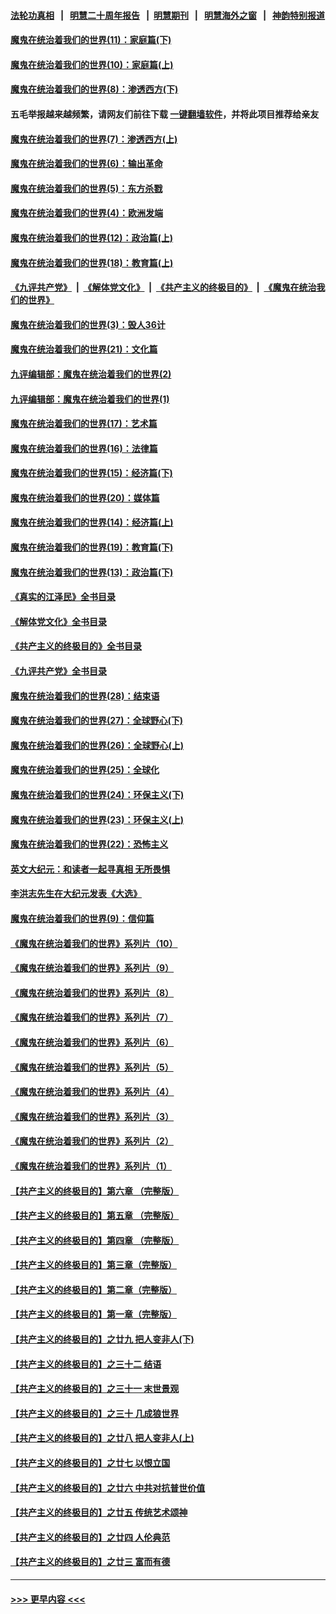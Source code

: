 #### [法轮功真相](https://github.com/gfw-breaker/truth/blob/master/README.md?t=0) &nbsp;&nbsp;|&nbsp;&nbsp; [明慧二十周年报告](https://github.com/gfw-breaker/mh-reports/blob/master/README.md?t=0) &nbsp;&nbsp;|&nbsp;&nbsp;[明慧期刊](https://github.com/gfw-breaker/mh-qikan) &nbsp;&nbsp;|&nbsp;&nbsp; [明慧海外之窗](https://github.com/gfw-breaker/mh-news/blob/master/README.md?t=0) &nbsp;&nbsp;|&nbsp;&nbsp; [神韵特别报道](https://github.com/gfw-breaker/mh-news/blob/master/shenyun.md?t=0)
#### [魔鬼在统治着我们的世界(11)：家庭篇(下)](../pages/nsc422/n10440961.md?t=11282350) 
#### [魔鬼在统治着我们的世界(10)：家庭篇(上)](../pages/nsc422/n10435448.md?t=11282350) 
#### [魔鬼在统治着我们的世界(8)：渗透西方(下)](../pages/nsc422/n10429603.md?t=11282350) 
#### 五毛举报越来越频繁，请网友们前往下载 [一键翻墙软件](https://github.com/gfw-breaker/ssr-accounts)，并将此项目推荐给亲友
#### [魔鬼在统治着我们的世界(7)：渗透西方(上)](../pages/nsc422/n10426013.md?t=11282350) 
#### [魔鬼在统治着我们的世界(6)：输出革命](../pages/nsc422/n10421536.md?t=11282350) 
#### [魔鬼在统治着我们的世界(5)：东方杀戮](../pages/nsc422/n10417707.md?t=11282350) 
#### [魔鬼在统治着我们的世界(4)：欧洲发端](../pages/nsc422/n10414890.md?t=11282350) 
#### [魔鬼在统治着我们的世界(12)：政治篇(上)](../pages/nsc422/n10444576.md?t=11282350) 
#### [魔鬼在统治着我们的世界(18)：教育篇(上)](../pages/nsc422/n10526970.md?t=11282350) 
#### [《九评共产党》](https://github.com/begood0513/9ping.md/blob/master/README.md) &nbsp;|&nbsp; [《解体党文化》](../../../../jtdwh.md/blob/master/README.md)  &nbsp;|&nbsp; [《共产主义的终极目的》](../../../../gczydzjmd.md/blob/master/README.md) &nbsp;|&nbsp; [《魔鬼在统治我们的世界》](../../../../mgztzwmdsj.md/blob/master/README.md) 
#### [魔鬼在统治着我们的世界(3)：毁人36计](../pages/nsc422/n10411583.md?t=11282350) 
#### [魔鬼在统治着我们的世界(21)：文化篇](../pages/nsc422/n10597706.md?t=11282350) 
#### [九评编辑部：魔鬼在统治着我们的世界(2)](../pages/nsc422/n10410036.md?t=11282350) 
#### [九评编辑部：魔鬼在统治着我们的世界(1)](../pages/nsc422/n10406825.md?t=11282350) 
#### [魔鬼在统治着我们的世界(17)：艺术篇](../pages/nsc422/n10499093.md?t=11282350) 
#### [魔鬼在统治着我们的世界(16)：法律篇](../pages/nsc422/n10485969.md?t=11282350) 
#### [魔鬼在统治着我们的世界(15)：经济篇(下)](../pages/nsc422/n10469975.md?t=11282350) 
#### [魔鬼在统治着我们的世界(20)：媒体篇](../pages/nsc422/n10586579.md?t=11282350) 
#### [魔鬼在统治着我们的世界(14)：经济篇(上)](../pages/nsc422/n10457370.md?t=11282350) 
#### [魔鬼在统治着我们的世界(19)：教育篇(下)](../pages/nsc422/n10564808.md?t=11282350) 
#### [魔鬼在统治着我们的世界(13)：政治篇(下)](../pages/nsc422/n10448270.md?t=11282350) 
#### [《真实的江泽民》全书目录](../pages/nsc422/n13721399.md?t=11282350) 
#### [《解体党文化》全书目录](../pages/nsc422/n13721157.md?t=11282350) 
#### [《共产主义的终极目的》全书目录](../pages/nsc422/n13721048.md?t=11282350) 
#### [《九评共产党》全书目录](../pages/nsc422/n13708085.md?t=11282350) 
#### [魔鬼在统治着我们的世界(28)：结束语](../pages/nsc422/n10936246.md?t=11282350) 
#### [魔鬼在统治着我们的世界(27)：全球野心(下)](../pages/nsc422/n10928319.md?t=11282350) 
#### [魔鬼在统治着我们的世界(26)：全球野心(上)](../pages/nsc422/n10900318.md?t=11282350) 
#### [魔鬼在统治着我们的世界(25)：全球化](../pages/nsc422/n10788205.md?t=11282350) 
#### [魔鬼在统治着我们的世界(24)：环保主义(下)](../pages/nsc422/n10695307.md?t=11282350) 
#### [魔鬼在统治着我们的世界(23)：环保主义(上)](../pages/nsc422/n10688613.md?t=11282350) 
#### [魔鬼在统治着我们的世界(22)：恐怖主义](../pages/nsc422/n10614727.md?t=11282350) 
#### [英文大纪元：和读者一起寻真相 无所畏惧](../pages/nsc422/n12542027.md?t=11282350) 
#### [李洪志先生在大纪元发表《大选》](../pages/nsc422/n12534746.md?t=11282350) 
#### [魔鬼在统治着我们的世界(9)：信仰篇](../pages/nsc422/n10432159.md?t=11282350) 
#### [《魔鬼在统治着我们的世界》系列片（10）](../pages/nsc422/n12292670.md?t=11282350) 
#### [《魔鬼在统治着我们的世界》系列片（9）](../pages/nsc422/n12290859.md?t=11282350) 
#### [《魔鬼在统治着我们的世界》系列片（8）](../pages/nsc422/n12287445.md?t=11282350) 
#### [《魔鬼在统治着我们的世界》系列片（7）](../pages/nsc422/n12283425.md?t=11282350) 
#### [《魔鬼在统治着我们的世界》系列片（6）](../pages/nsc422/n12282314.md?t=11282350) 
#### [《魔鬼在统治着我们的世界》系列片（5）](../pages/nsc422/n12281419.md?t=11282350) 
#### [《魔鬼在统治着我们的世界》系列片（4）](../pages/nsc422/n12274024.md?t=11282350) 
#### [《魔鬼在统治着我们的世界》系列片（3）](../pages/nsc422/n12271322.md?t=11282350) 
#### [《魔鬼在统治着我们的世界》系列片（2）](../pages/nsc422/n12269049.md?t=11282350) 
#### [《魔鬼在统治着我们的世界》系列片（1）](../pages/nsc422/n12267575.md?t=11282350) 
#### [【共产主义的终极目的】第六章 （完整版）](../pages/nsc422/n11428913.md?t=11282350) 
#### [【共产主义的终极目的】第五章 （完整版）](../pages/nsc422/n11428912.md?t=11282350) 
#### [【共产主义的终极目的】第四章 （完整版）](../pages/nsc422/n11428907.md?t=11282350) 
#### [【共产主义的终极目的】第三章（完整版）](../pages/nsc422/n11428848.md?t=11282350) 
#### [【共产主义的终极目的】第二章（完整版）](../pages/nsc422/n11428831.md?t=11282350) 
#### [【共产主义的终极目的】第一章（完整版）](../pages/nsc422/n11417651.md?t=11282350) 
#### [【共产主义的终极目的】之廿九 把人变非人(下)](../pages/nsc422/n11344140.md?t=11282350) 
#### [【共产主义的终极目的】之三十二 结语](../pages/nsc422/n11360535.md?t=11282350) 
#### [【共产主义的终极目的】之三十一 末世景观](../pages/nsc422/n11351129.md?t=11282350) 
#### [【共产主义的终极目的】之三十 几成狼世界](../pages/nsc422/n11348280.md?t=11282350) 
#### [【共产主义的终极目的】之廿八 把人变非人(上)](../pages/nsc422/n11340492.md?t=11282350) 
#### [【共产主义的终极目的】之廿七 以恨立国](../pages/nsc422/n11336944.md?t=11282350) 
#### [【共产主义的终极目的】之廿六 中共对抗普世价值](../pages/nsc422/n11324785.md?t=11282350) 
#### [【共产主义的终极目的】之廿五 传统艺术颂神](../pages/nsc422/n11296396.md?t=11282350) 
#### [【共产主义的终极目的】之廿四 人伦典范](../pages/nsc422/n11296397.md?t=11282350) 
#### [【共产主义的终极目的】之廿三 富而有德](../pages/nsc422/n11283598.md?t=11282350) 

----
#### [ >>> 更早内容 <<< ](../indexes/nsc422-earlier.md)
